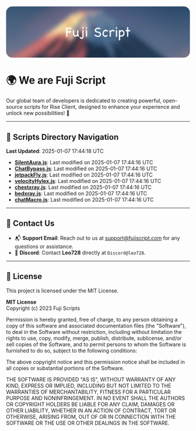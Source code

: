 ![Banner](.github/b.webp)

# 🌍 **We are Fuji Script**

Our global team of developers is dedicated to creating powerful, open-source scripts for Rise Client, designed to enhance your experience and unlock new possibilities! 🌟

---
<!-- SCRIPTS_NAVIGATION_START -->
## 📂 **Scripts Directory Navigation**

**Last Updated**: 2025-01-07 17:44:18 UTC

- **[SilentAura.js](scripts/SilentAura.js)**: Last modified on 2025-01-07 17:44:16 UTC
- **[ChatBypass.js](scripts/ChatBypass.js)**: Last modified on 2025-01-07 17:44:16 UTC
- **[jetpackFly.js](scripts/jetpackFly.js)**: Last modified on 2025-01-07 17:44:16 UTC
- **[velocityHylex.js](scripts/velocityHylex.js)**: Last modified on 2025-01-07 17:44:16 UTC
- **[chestxray.js](scripts/chestxray.js)**: Last modified on 2025-01-07 17:44:16 UTC
- **[bedxray.js](scripts/bedxray.js)**: Last modified on 2025-01-07 17:44:16 UTC
- **[chatMacro.js](scripts/chatMacro.js)**: Last modified on 2025-01-07 17:44:16 UTC

<!-- SCRIPTS_NAVIGATION_END -->

---

## 💬 **Contact Us**  
- 📬 **Support Email**: Reach out to us at [support@fujiscript.com](mailto:support@fujiscript.com) for any questions or assistance.  
- 💬 **Discord**: Contact **Leo728** directly at `Discord@leo728`.

---

## 📜 **License**

This project is licensed under the MIT License.  

**MIT License**  
Copyright (c) 2023 Fuji Scripts  

Permission is hereby granted, free of charge, to any person obtaining a copy of this software and associated documentation files (the "Software"), to deal in the Software without restriction, including without limitation the rights to use, copy, modify, merge, publish, distribute, sublicense, and/or sell copies of the Software, and to permit persons to whom the Software is furnished to do so, subject to the following conditions:  

The above copyright notice and this permission notice shall be included in all copies or substantial portions of the Software.  

THE SOFTWARE IS PROVIDED "AS IS", WITHOUT WARRANTY OF ANY KIND, EXPRESS OR IMPLIED, INCLUDING BUT NOT LIMITED TO THE WARRANTIES OF MERCHANTABILITY, FITNESS FOR A PARTICULAR PURPOSE AND NONINFRINGEMENT. IN NO EVENT SHALL THE AUTHORS OR COPYRIGHT HOLDERS BE LIABLE FOR ANY CLAIM, DAMAGES OR OTHER LIABILITY, WHETHER IN AN ACTION OF CONTRACT, TORT OR OTHERWISE, ARISING FROM, OUT OF OR IN CONNECTION WITH THE SOFTWARE OR THE USE OR OTHER DEALINGS IN THE SOFTWARE.  
